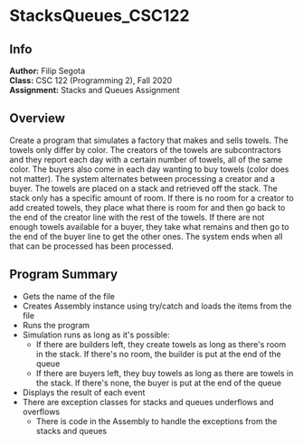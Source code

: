 # StacksQueues_CSC122
## Info
**Author:**
Filip Segota  
**Class:**
CSC 122 (Programming 2), Fall 2020  
**Assignment:**
Stacks and Queues Assignment 

## Overview
Create a program that simulates a factory that makes and sells towels. The towels only differ by color. The creators of the towels are subcontractors and they report each day with a certain number of towels, all of the same color. The buyers also come in each day wanting to buy towels (color does not matter). The system alternates between processing a creator and a buyer. The towels are placed on a stack and retrieved off the stack. The stack only has a specific amount of room. If there is no room for a creator to add created towels, they place what there is room for and then go back to the end of the creator line with the rest of the towels. If there are not enough towels available for a buyer, they take what remains and then go to the end of the buyer line to get the other ones. The system ends when all that can be processed has been processed.

## Program Summary
  - Gets the name of the file
  - Creates Assembly instance using try/catch and loads the items from the file
  - Runs the program
  - Simulation runs as long as it's possible:
    - If there are builders left, they create towels as long as there's room in the stack. If there's no room, the builder is put at the end of the queue
    - If there are buyers left, they buy towels as long as there are towels in the stack. If there's none, the buyer is put at the end of the queue
  - Displays the result of each event
  - There are exception classes for stacks and queues underflows and overflows
    - There is code in the Assembly to handle the exceptions from the stacks and queues
